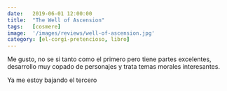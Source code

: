 ```yaml
---
date:   2019-06-01 12:00:00
title:  "The Well of Ascension"
tags:   [cosmere]
image:  '/images/reviews/well-of-ascension.jpg'
category: [el-corgi-pretencioso, libro]
---
```

Me gusto, no se si tanto como el primero pero tiene partes excelentes, desarrollo muy copado de personajes y trata temas morales interesantes.

Ya me estoy bajando el tercero
